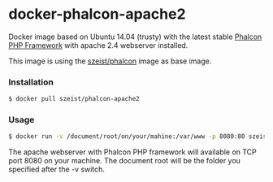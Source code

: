docker-phalcon-apache2
======================

Docker image based on Ubuntu 14.04 (trusty) with the latest stable [Phalcon PHP Framework](http://phalconphp.com) with apache 2.4 webserver installed.

This image is using the [szeist/phalcon](https://index.docker.io/u/szeist/phalcon/) image as base image.


### Installation
```sh
$ docker pull szeist/phalcon-apache2
```

### Usage
```sh
$ docker run -v /document/root/on/your/mahine:/var/www -p 8080:80 szeist/phalcon-apache2
```

The apache webserver with Phalcon PHP framework will available on TCP port 8080 on your machine. The document root will be the folder you specified after the -v switch. 
